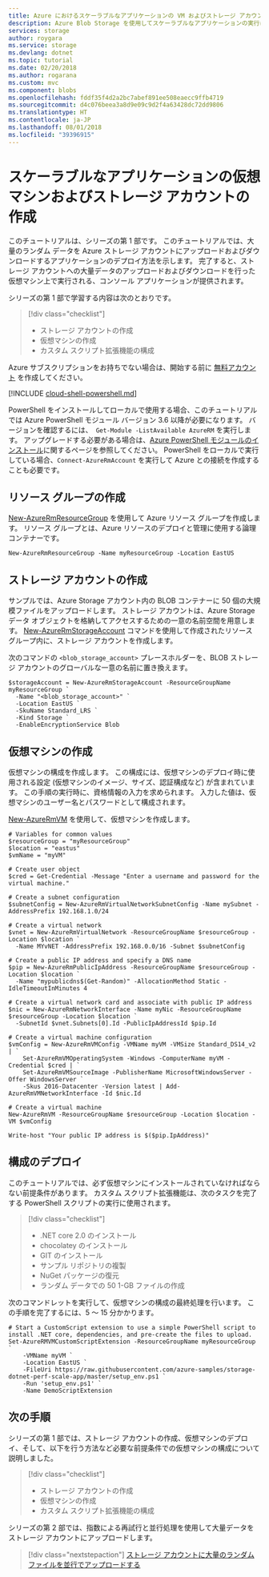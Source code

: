 ```yaml
---
title: Azure におけるスケーラブルなアプリケーションの VM およびストレージ アカウントの作成 | Microsoft Docs
description: Azure Blob Storage を使用してスケーラブルなアプリケーションの実行に使用される VM をデプロイする方法について説明します。
services: storage
author: roygara
ms.service: storage
ms.devlang: dotnet
ms.topic: tutorial
ms.date: 02/20/2018
ms.author: rogarana
ms.custom: mvc
ms.component: blobs
ms.openlocfilehash: fddf35f4d2a2bc7abef891ee508eaecc9ffb4719
ms.sourcegitcommit: d4c076beea3a8d9e09c9d2f4a63428dc72dd9806
ms.translationtype: HT
ms.contentlocale: ja-JP
ms.lasthandoff: 08/01/2018
ms.locfileid: "39396915"
---
```

# <a name="create-a-virtual-machine-and-storage-account-for-a-scalable-application"></a>スケーラブルなアプリケーションの仮想マシンおよびストレージ アカウントの作成

このチュートリアルは、シリーズの第 1 部です。 このチュートリアルでは、大量のランダム データを Azure ストレージ アカウントにアップロードおよびダウンロードするアプリケーションのデプロイ方法を示します。 完了すると、ストレージ アカウントへの大量データのアップロードおよびダウンロードを行った仮想マシン上で実行される、コンソール アプリケーションが提供されます。

シリーズの第 1 部で学習する内容は次のとおりです。

> [!div class="checklist"]
> * ストレージ アカウントの作成
> * 仮想マシンの作成
> * カスタム スクリプト拡張機能の構成

Azure サブスクリプションをお持ちでない場合は、開始する前に [無料アカウント](https://azure.microsoft.com/free/?WT.mc_id=A261C142F) を作成してください。

[!INCLUDE [cloud-shell-powershell.md](../../../includes/cloud-shell-powershell.md)]

PowerShell をインストールしてローカルで使用する場合、このチュートリアルでは Azure PowerShell モジュール バージョン 3.6 以降が必要になります。 バージョンを確認するには、` Get-Module -ListAvailable AzureRM` を実行します。 アップグレードする必要がある場合は、[Azure PowerShell モジュールのインストール](/powershell/azure/install-azurerm-ps)に関するページを参照してください。 PowerShell をローカルで実行している場合、`Connect-AzureRmAccount` を実行して Azure との接続を作成することも必要です。

## <a name="create-a-resource-group"></a>リソース グループの作成

[New-AzureRmResourceGroup](/powershell/module/azurerm.resources/new-azurermresourcegroup) を使用して Azure リソース グループを作成します。 リソース グループとは、Azure リソースのデプロイと管理に使用する論理コンテナーです。

```azurepowershell-interactive
New-AzureRmResourceGroup -Name myResourceGroup -Location EastUS
```

## <a name="create-a-storage-account"></a>ストレージ アカウントの作成
 
サンプルでは、Azure Storage アカウント内の BLOB コンテナーに 50 個の大規模ファイルをアップロードします。 ストレージ アカウントは、Azure Storage データ オブジェクトを格納してアクセスするための一意の名前空間を用意します。 [New-AzureRmStorageAccount](/powershell/module/AzureRM.Storage/New-AzureRmStorageAccount) コマンドを使用して作成されたリソース グループ内に、ストレージ アカウントを作成します。

次のコマンドの `<blob_storage_account>` プレースホルダーを、BLOB ストレージ アカウントのグローバルな一意の名前に置き換えます。

```powershell-interactive
$storageAccount = New-AzureRmStorageAccount -ResourceGroupName myResourceGroup `
  -Name "<blob_storage_account>" `
  -Location EastUS `
  -SkuName Standard_LRS `
  -Kind Storage `
  -EnableEncryptionService Blob
```

## <a name="create-a-virtual-machine"></a>仮想マシンの作成

仮想マシンの構成を作成します。 この構成には、仮想マシンのデプロイ時に使用される設定 (仮想マシンのイメージ、サイズ、認証構成など) が含まれています。 この手順の実行時に、資格情報の入力を求められます。 入力した値は、仮想マシンのユーザー名とパスワードとして構成されます。

[New-AzureRmVM](/powershell/module/azurerm.compute/new-azurermvm) を使用して、仮想マシンを作成します。

```azurepowershell-interactive
# Variables for common values
$resourceGroup = "myResourceGroup"
$location = "eastus"
$vmName = "myVM"

# Create user object
$cred = Get-Credential -Message "Enter a username and password for the virtual machine."

# Create a subnet configuration
$subnetConfig = New-AzureRmVirtualNetworkSubnetConfig -Name mySubnet -AddressPrefix 192.168.1.0/24

# Create a virtual network
$vnet = New-AzureRmVirtualNetwork -ResourceGroupName $resourceGroup -Location $location `
  -Name MYvNET -AddressPrefix 192.168.0.0/16 -Subnet $subnetConfig

# Create a public IP address and specify a DNS name
$pip = New-AzureRmPublicIpAddress -ResourceGroupName $resourceGroup -Location $location `
  -Name "mypublicdns$(Get-Random)" -AllocationMethod Static -IdleTimeoutInMinutes 4

# Create a virtual network card and associate with public IP address
$nic = New-AzureRmNetworkInterface -Name myNic -ResourceGroupName $resourceGroup -Location $location `
  -SubnetId $vnet.Subnets[0].Id -PublicIpAddressId $pip.Id

# Create a virtual machine configuration
$vmConfig = New-AzureRmVMConfig -VMName myVM -VMSize Standard_DS14_v2 | `
    Set-AzureRmVMOperatingSystem -Windows -ComputerName myVM -Credential $cred | `
    Set-AzureRmVMSourceImage -PublisherName MicrosoftWindowsServer -Offer WindowsServer `
    -Skus 2016-Datacenter -Version latest | Add-AzureRmVMNetworkInterface -Id $nic.Id

# Create a virtual machine
New-AzureRmVM -ResourceGroupName $resourceGroup -Location $location -VM $vmConfig

Write-host "Your public IP address is $($pip.IpAddress)"
```

## <a name="deploy-configuration"></a>構成のデプロイ

このチュートリアルでは、必ず仮想マシンにインストールされていなければならない前提条件があります。 カスタム スクリプト拡張機能は、次のタスクを完了する PowerShell スクリプトの実行に使用されます。

> [!div class="checklist"]
> * .NET core 2.0 のインストール
> * chocolatey のインストール
> * GIT のインストール
> * サンプル リポジトリの複製
> * NuGet パッケージの復元
> * ランダム データでの 50 1-GB ファイルの作成

次のコマンドレットを実行して、仮想マシンの構成の最終処理を行います。 この手順を完了するには、5 ～ 15 分かかります。

```azurepowershell-interactive
# Start a CustomScript extension to use a simple PowerShell script to install .NET core, dependencies, and pre-create the files to upload.
Set-AzureRMVMCustomScriptExtension -ResourceGroupName myResourceGroup `
    -VMName myVM `
    -Location EastUS `
    -FileUri https://raw.githubusercontent.com/azure-samples/storage-dotnet-perf-scale-app/master/setup_env.ps1 `
    -Run 'setup_env.ps1' `
    -Name DemoScriptExtension
```

## <a name="next-steps"></a>次の手順

シリーズの第 1 部では、ストレージ アカウントの作成、仮想マシンのデプロイ、そして、以下を行う方法など必要な前提条件での仮想マシンの構成について説明しました。

> [!div class="checklist"]
> * ストレージ アカウントの作成
> * 仮想マシンの作成
> * カスタム スクリプト拡張機能の構成

シリーズの第 2 部では、指数による再試行と並行処理を使用して大量データをストレージ アカウントにアップロードします。

> [!div class="nextstepaction"]
> [ストレージ アカウントに大量のランダム ファイルを並行でアップロードする](storage-blob-scalable-app-upload-files.md)
